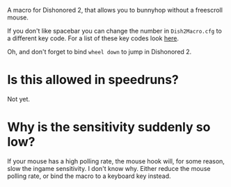 A macro for Dishonored 2, that allows you to bunnyhop without a freescroll mouse.

If you don't like spacebar you can change the number in `Dish2Macro.cfg` to a different key code. For a list of these key codes look [here](https://msdn.microsoft.com/en-us/library/windows/desktop/dd375731(v=vs.85).aspx).

Oh, and don't forget to bind `wheel down` to jump in Dishonored 2.

# Is this allowed in speedruns?

Not yet.

# Why is the sensitivity suddenly so low?

If your mouse has a high polling rate, the mouse hook will, for some reason, slow the ingame sensitivity. I don't know why. Either reduce the mouse polling rate, or bind the macro to a keyboard key instead.
